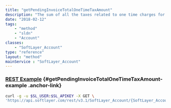 ```yaml
---
title: "getPendingInvoiceTotalOneTimeTaxAmount"
description: "The sum of all the taxes related to one time charges for an account's pending invoice, if one exists."
date: "2018-02-12"
tags:
    - "method"
    - "sldn"
    - "Account"
classes:
    - "SoftLayer_Account"
type: "reference"
layout: "method"
mainService : "SoftLayer_Account"
---
```


### [REST Example](#getPendingInvoiceTotalOneTimeTaxAmount-example) <a href="/article/rest/"><i class="fas fa-question"></i></a> {#getPendingInvoiceTotalOneTimeTaxAmount-example .anchor-link} 
```bash
curl -g -u $SL_USER:$SL_APIKEY -X GET \
'https://api.softlayer.com/rest/v3.1/SoftLayer_Account/{SoftLayer_AccountID}/getPendingInvoiceTotalOneTimeTaxAmount'
```
